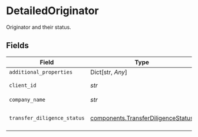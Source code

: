 # DetailedOriginator

Originator and their status.


## Fields

| Field                                                                                    | Type                                                                                     | Required                                                                                 | Description                                                                              |
| ---------------------------------------------------------------------------------------- | ---------------------------------------------------------------------------------------- | ---------------------------------------------------------------------------------------- | ---------------------------------------------------------------------------------------- |
| `additional_properties`                                                                  | Dict[str, *Any*]                                                                         | :heavy_minus_sign:                                                                       | N/A                                                                                      |
| `client_id`                                                                              | *str*                                                                                    | :heavy_check_mark:                                                                       | Originator’s client ID.                                                                  |
| `company_name`                                                                           | *str*                                                                                    | :heavy_check_mark:                                                                       | N/A                                                                                      |
| `transfer_diligence_status`                                                              | [components.TransferDiligenceStatus](../../models/components/transferdiligencestatus.md) | :heavy_check_mark:                                                                       | Originator’s diligence status.                                                           |